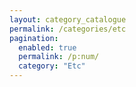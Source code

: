 ```yaml
---
layout: category_catalogue
permalink: /categories/etc
pagination:
  enabled: true
  permalink: /p:num/
  category: "Etc"
---
```

